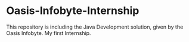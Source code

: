 # Oasis-Infobyte-Internship
This repository is including the Java Development solution, given by the Oasis Infobyte. My first Internship.

